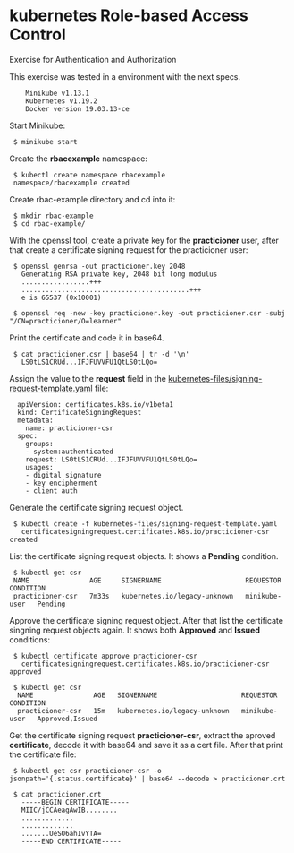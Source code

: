 # kubernetes Role-based Access Control
Exercise for Authentication and Authorization  


This exercise  was tested in a environment with the next specs.

        Minikube v1.13.1
        Kubernetes v1.19.2
        Docker version 19.03.13-ce

Start Minikube:
```
 $ minikube start
```

Create the <b>rbacexample</b> namespace:
```
 $ kubectl create namespace rbacexample
 namespace/rbacexample created
```
Create rbac-example directory and cd into it:
```
 $ mkdir rbac-example
 $ cd rbac-example/
```

With the openssl tool, create a private key for the <b>practicioner</b> user, after that create a certificate signing request for the practicioner user:
```
 $ openssl genrsa -out practicioner.key 2048
   Generating RSA private key, 2048 bit long modulus
   .................+++
   ..........................................+++
   e is 65537 (0x10001)

 $ openssl req -new -key practicioner.key -out practicioner.csr -subj "/CN=practicioner/O=learner"
```

 Print the certificate and code it in base64.
```
 $ cat practicioner.csr | base64 | tr -d '\n'
   LS0tLS1CRUd...IFJFUVVFU1QtLS0tLQo=
```
    
Assign the value to the <b>request</b> field in the [kubernetes-files/signing-request-template.yaml](https://github.com/J35U524/kubernetes-rbac-example/blob/master/kubernetes-files/signing-request-template.yaml) file:
```
  apiVersion: certificates.k8s.io/v1beta1
  kind: CertificateSigningRequest
  metadata:
    name: practicioner-csr
  spec:
    groups:
    - system:authenticated
    request: LS0tLS1CRUd...IFJFUVVFU1QtLS0tLQo=
    usages:
    - digital signature
    - key encipherment
    - client auth
```
Generate the certificate signing request object.
```
 $ kubectl create -f kubernetes-files/signing-request-template.yaml 
   certificatesigningrequest.certificates.k8s.io/practicioner-csr created
```
List the certificate signing request objects. It shows a <b>Pending</b> condition.
```
 $ kubectl get csr
 NAME               AGE     SIGNERNAME                     REQUESTOR       CONDITION
 practicioner-csr   7m33s   kubernetes.io/legacy-unknown   minikube-user   Pending
```
Approve the certificate signing request object. After that list the certificate singning request objects again. It shows both <b>Approved</b> and <b>Issued</b> conditions:
```
 $ kubectl certificate approve practicioner-csr
   certificatesigningrequest.certificates.k8s.io/practicioner-csr approved
 
 $ kubectl get csr
  NAME               AGE   SIGNERNAME                     REQUESTOR       CONDITION
  practicioner-csr   15m   kubernetes.io/legacy-unknown   minikube-user   Approved,Issued
```


Get the certificate signing request <b>practicioner-csr</b>, extract the aproved <b>certificate</b>, decode it with base64 and save it as a cert file.  After that print the certificate file:
```
 $ kubectl get csr practicioner-csr -o jsonpath='{.status.certificate}' | base64 --decode > practicioner.crt

 $ cat practicioner.crt
   -----BEGIN CERTIFICATE-----
   MIIC/jCCAeagAwIB........
   .............
   .............
   .......UeSO6ahIvYTA=
   -----END CERTIFICATE-----
```